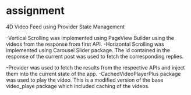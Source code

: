 # assignment

4D Video Feed using Provider State Management

-Vertical Scrolling was implemented using PageView Builder using the videos from the response from first API.
-Horizontal Scrolling was implemented using Carousel Slider package. The id contained in the response of the current post was used to fetch the corresponding replies. 

-Provider was used to fetch the results from the respective APIs and inject them into the current state of the app.
-CachedVideoPlayerPlus package was used to play the video. This is a modified version of the base video_playe package which included caching of the videos.